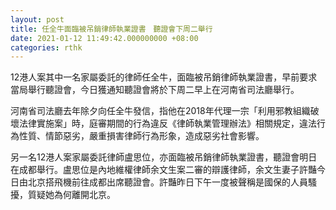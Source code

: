 ```yaml
---
layout: post
title: 任全牛面臨被吊銷律師執業證書　聽證會下周二舉行
date: 2021-01-12 11:49:42.000000000 +08:00
categories: rthk
---
```


12港人案其中一名家屬委託的律師任全牛，面臨被吊銷律師執業證書，早前要求當局舉行聽證會，今日獲通知聽證會將於下周二早上在河南省司法廳舉行。

河南省司法廳去年除夕向任全牛發信，指他在2018年代理一宗「利用邪教組織破壞法律實施案」時，庭審期間的行為違反《律師執業管理辦法》相關規定，違法行為性質、情節惡劣，嚴重損害律師行為形象，造成惡劣社會影響。

另一名12港人案家屬委託律師盧思位，亦面臨被吊銷律師執業證書，聽證會明日在成都舉行。盧思位是內地維權律師余文生案二審的辯護律師，余文生妻子許豔今日由北京搭飛機前往成都出席聽證會。許豔昨日下午一度被聲稱是國保的人員騷擾，質疑她為何離開北京。
